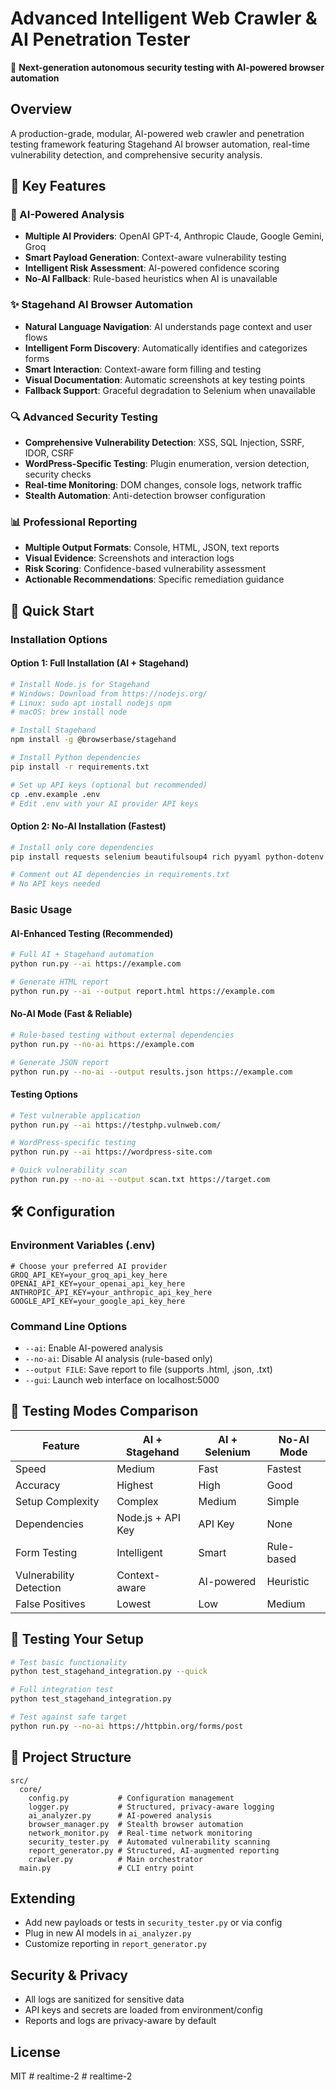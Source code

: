 # Advanced Intelligent Web Crawler & AI Penetration Tester

🚀 **Next-generation autonomous security testing with AI-powered browser automation**

## Overview
A production-grade, modular, AI-powered web crawler and penetration testing framework featuring Stagehand AI browser automation, real-time vulnerability detection, and comprehensive security analysis.

## 🌟 Key Features

### 🤖 AI-Powered Analysis
- **Multiple AI Providers**: OpenAI GPT-4, Anthropic Claude, Google Gemini, Groq
- **Smart Payload Generation**: Context-aware vulnerability testing
- **Intelligent Risk Assessment**: AI-powered confidence scoring
- **No-AI Fallback**: Rule-based heuristics when AI is unavailable

### ✨ Stagehand AI Browser Automation
- **Natural Language Navigation**: AI understands page context and user flows
- **Intelligent Form Discovery**: Automatically identifies and categorizes forms
- **Smart Interaction**: Context-aware form filling and testing
- **Visual Documentation**: Automatic screenshots at key testing points
- **Fallback Support**: Graceful degradation to Selenium when unavailable

### 🔍 Advanced Security Testing
- **Comprehensive Vulnerability Detection**: XSS, SQL Injection, SSRF, IDOR, CSRF
- **WordPress-Specific Testing**: Plugin enumeration, version detection, security checks
- **Real-time Monitoring**: DOM changes, console logs, network traffic
- **Stealth Automation**: Anti-detection browser configuration

### 📊 Professional Reporting
- **Multiple Output Formats**: Console, HTML, JSON, text reports
- **Visual Evidence**: Screenshots and interaction logs
- **Risk Scoring**: Confidence-based vulnerability assessment
- **Actionable Recommendations**: Specific remediation guidance

## 🚀 Quick Start

### Installation Options

#### Option 1: Full Installation (AI + Stagehand)
```bash
# Install Node.js for Stagehand
# Windows: Download from https://nodejs.org/
# Linux: sudo apt install nodejs npm
# macOS: brew install node

# Install Stagehand
npm install -g @browserbase/stagehand

# Install Python dependencies
pip install -r requirements.txt

# Set up API keys (optional but recommended)
cp .env.example .env
# Edit .env with your AI provider API keys
```

#### Option 2: No-AI Installation (Fastest)
```bash
# Install only core dependencies
pip install requests selenium beautifulsoup4 rich pyyaml python-dotenv

# Comment out AI dependencies in requirements.txt
# No API keys needed
```

### Basic Usage

#### AI-Enhanced Testing (Recommended)
```bash
# Full AI + Stagehand automation
python run.py --ai https://example.com

# Generate HTML report
python run.py --ai --output report.html https://example.com
```

#### No-AI Mode (Fast & Reliable)
```bash
# Rule-based testing without external dependencies
python run.py --no-ai https://example.com

# Generate JSON report
python run.py --no-ai --output results.json https://example.com
```

#### Testing Options
```bash
# Test vulnerable application
python run.py --ai https://testphp.vulnweb.com/

# WordPress-specific testing
python run.py --ai https://wordpress-site.com

# Quick vulnerability scan
python run.py --no-ai --output scan.txt https://target.com
```

## 🛠️ Configuration

### Environment Variables (.env)
```env
# Choose your preferred AI provider
GROQ_API_KEY=your_groq_api_key_here
OPENAI_API_KEY=your_openai_api_key_here
ANTHROPIC_API_KEY=your_anthropic_api_key_here
GOOGLE_API_KEY=your_google_api_key_here
```

### Command Line Options
- `--ai`: Enable AI-powered analysis
- `--no-ai`: Disable AI analysis (rule-based only)
- `--output FILE`: Save report to file (supports .html, .json, .txt)
- `--gui`: Launch web interface on localhost:5000

## 🎯 Testing Modes Comparison

| Feature | AI + Stagehand | AI + Selenium | No-AI Mode |
|---------|----------------|---------------|------------|
| Speed | Medium | Fast | Fastest |
| Accuracy | Highest | High | Good |
| Setup Complexity | Complex | Medium | Simple |
| Dependencies | Node.js + API Key | API Key | None |
| Form Testing | Intelligent | Smart | Rule-based |
| Vulnerability Detection | Context-aware | AI-powered | Heuristic |
| False Positives | Lowest | Low | Medium |

## 🧪 Testing Your Setup

```bash
# Test basic functionality
python test_stagehand_integration.py --quick

# Full integration test
python test_stagehand_integration.py

# Test against safe target
python run.py --no-ai https://httpbin.org/forms/post
```

## 📁 Project Structure

```
src/
  core/
    config.py           # Configuration management
    logger.py           # Structured, privacy-aware logging
    ai_analyzer.py      # AI-powered analysis
    browser_manager.py  # Stealth browser automation
    network_monitor.py  # Real-time network monitoring
    security_tester.py  # Automated vulnerability scanning
    report_generator.py # Structured, AI-augmented reporting
    crawler.py          # Main orchestrator
  main.py               # CLI entry point
```

## Extending
- Add new payloads or tests in `security_tester.py` or via config
- Plug in new AI models in `ai_analyzer.py`
- Customize reporting in `report_generator.py`

## Security & Privacy
- All logs are sanitized for sensitive data
- API keys and secrets are loaded from environment/config
- Reports and logs are privacy-aware by default

## License
MIT
#   r e a l t i m e - 2  
 #   r e a l t i m e - 2  
 